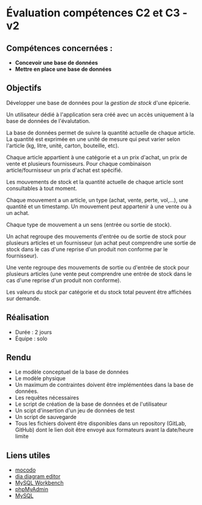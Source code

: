 # Évaluation compétences C2 et C3 - v2

## Compétences concernées :

- **Concevoir une base de données**
- **Mettre en place une base de données**

## Objectifs

Développer une base de données pour la _gestion de stock_ d'une épicerie.

Un utilisateur dédié à l'application sera créé avec un accès uniquement
à la base de données de l'évalutation.

La base de données permet de suivre la quantité actuelle de chaque article.
La quantité est exprimée en une unité de mesure qui peut varier selon
l'article (kg, litre, unité, carton, bouteille, etc).

Chaque article appartient à une catégorie et a un prix d'achat, un prix de
vente et plusieurs fournisseurs. Pour chaque combinaison article/fournisseur
un prix d'achat est spécifié.

Les mouvements de stock et la quantité actuelle de chaque article sont
consultables à tout moment.

Chaque mouvement a un article, un type (achat, vente, perte, vol,...), une
quantité et un timestamp. Un mouvement peut appartenir à une vente ou à un
achat.

Chaque type de mouvement a un sens (entrée ou sortie de stock).

Un achat regroupe des mouvements d'entrée ou de sortie de stock pour plusieurs
articles et un fournisseur (un achat peut comprendre une sortie de stock dans
le cas d'une reprise d'un produit non conforme par le fournisseur).

Une vente regroupe des mouvements de sortie ou d'entrée de stock pour plusieurs
articles (une vente peut comprendre une entrée de stock dans le cas d'une
reprise d'un produit non conforme).

Les valeurs du stock par catégorie et du stock total peuvent être affichées
sur demande.

## Réalisation

- Durée : 2 jours
- Équipe : solo

## Rendu

- Le modèle conceptuel de la base de données
- Le modèle physique
- Un maximum de contraintes doivent être implémentées dans la base de
  données.
- Les requêtes nécessaires
- Le script de création de la base de données et de l'utilisateur
- Un scipt d'insertion d'un jeu de données de test
- Un script de sauvegarde
- Tous les fichiers doivent être disponibles dans un repository (GitLab,
  GitHub) dont le lien doit être envoyé aux formateurs avant la date/heure
  limite

## Liens utiles

- [mocodo](http://www.mocodo.net/)
- [dia diagram editor](http://dia-installer.de/)
- [MySQL Workbench](https://www.mysql.com/products/workbench/)
- [phpMyAdmin](https://www.phpmyadmin.net/)
- [MySQL](https://www.mysql.com)
